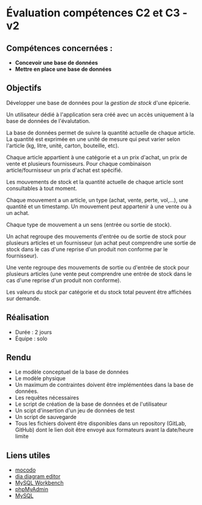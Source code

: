 # Évaluation compétences C2 et C3 - v2

## Compétences concernées :

- **Concevoir une base de données**
- **Mettre en place une base de données**

## Objectifs

Développer une base de données pour la _gestion de stock_ d'une épicerie.

Un utilisateur dédié à l'application sera créé avec un accès uniquement
à la base de données de l'évalutation.

La base de données permet de suivre la quantité actuelle de chaque article.
La quantité est exprimée en une unité de mesure qui peut varier selon
l'article (kg, litre, unité, carton, bouteille, etc).

Chaque article appartient à une catégorie et a un prix d'achat, un prix de
vente et plusieurs fournisseurs. Pour chaque combinaison article/fournisseur
un prix d'achat est spécifié.

Les mouvements de stock et la quantité actuelle de chaque article sont
consultables à tout moment.

Chaque mouvement a un article, un type (achat, vente, perte, vol,...), une
quantité et un timestamp. Un mouvement peut appartenir à une vente ou à un
achat.

Chaque type de mouvement a un sens (entrée ou sortie de stock).

Un achat regroupe des mouvements d'entrée ou de sortie de stock pour plusieurs
articles et un fournisseur (un achat peut comprendre une sortie de stock dans
le cas d'une reprise d'un produit non conforme par le fournisseur).

Une vente regroupe des mouvements de sortie ou d'entrée de stock pour plusieurs
articles (une vente peut comprendre une entrée de stock dans le cas d'une
reprise d'un produit non conforme).

Les valeurs du stock par catégorie et du stock total peuvent être affichées
sur demande.

## Réalisation

- Durée : 2 jours
- Équipe : solo

## Rendu

- Le modèle conceptuel de la base de données
- Le modèle physique
- Un maximum de contraintes doivent être implémentées dans la base de
  données.
- Les requêtes nécessaires
- Le script de création de la base de données et de l'utilisateur
- Un scipt d'insertion d'un jeu de données de test
- Un script de sauvegarde
- Tous les fichiers doivent être disponibles dans un repository (GitLab,
  GitHub) dont le lien doit être envoyé aux formateurs avant la date/heure
  limite

## Liens utiles

- [mocodo](http://www.mocodo.net/)
- [dia diagram editor](http://dia-installer.de/)
- [MySQL Workbench](https://www.mysql.com/products/workbench/)
- [phpMyAdmin](https://www.phpmyadmin.net/)
- [MySQL](https://www.mysql.com)
